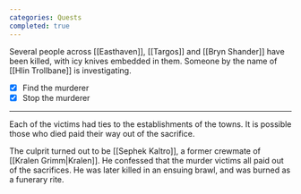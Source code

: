 ```yaml
---
categories: Quests
completed: true
---
```


Several people across [[Easthaven]], [[Targos]] and [[Bryn Shander]] have been killed, with icy knives embedded in them. Someone by the name of [[Hlin Trollbane]] is investigating.

- [x] Find the murderer
- [x] Stop the murderer

---

Each of the victims had ties to the establishments of the towns. It is possible those who died paid their way out of the sacrifice.

The culprit turned out to be [[Sephek Kaltro]], a former crewmate of [[Kralen Grimm|Kralen]]. He confessed that the murder victims all paid out of the sacrifices. He was later killed in an ensuing brawl, and was burned as a funerary rite.